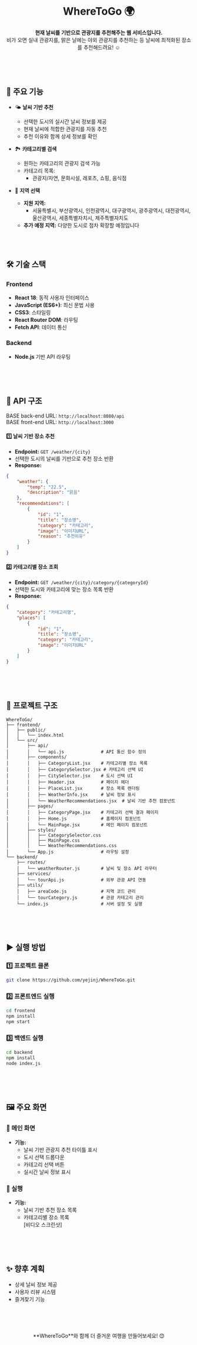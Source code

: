<div align="center">

# WhereToGo 🌍
**현재 날씨를 기반으로 관광지를 추천해주는 웹 서비스입니다.**  
비가 오면 실내 관광지를, 맑은 날에는 야외 관광지를 추천하는 등 날씨에 최적화된 장소를 추천해드려요! ☺️  

</div>

<br><br><br>
## 🚀 주요 기능  

- 🌤️ **날씨 기반 추천**
  - 선택한 도시의 실시간 날씨 정보를 제공  
  - 현재 날씨에 적합한 관광지를 자동 추천  
  - 추천 이유와 함께 상세 정보를 확인

- 🏞️ **카테고리별 검색**
  - 원하는 카테고리의 관광지 검색 가능  
  - 카테고리 목록:
    - 관광지/자연, 문화시설, 레포츠, 쇼핑, 음식점  

- 📍 **지역 선택**
  - **지원 지역:**  
    - 서울특별시, 부산광역시, 인천광역시, 대구광역시, 광주광역시, 대전광역시, 울산광역시, 세종특별자치시, 제주특별자치도  
  - **추가 예정 지역:** 다양한 도시로 점차 확장할 예정입니다    
<br><br><br>
## 🛠️ 기술 스택  

### Frontend  
- **React 18**: 동적 사용자 인터페이스  
- **JavaScript (ES6+)**: 최신 문법 사용  
- **CSS3**: 스타일링  
- **React Router DOM**: 라우팅  
- **Fetch API**: 데이터 통신  

### Backend  
- **Node.js** 기반 API 라우팅
  
  <br><br><br>
## 📡 API 구조  

BASE back-end URL: `http://localhost:8080/api`     
BASE front-end URL: `http://localhost:3000`

#### 1️⃣ 날씨 기반 장소 추천  
- **Endpoint:** `GET /weather/{city}`  
- 선택한 도시의 날씨를 기반으로 추천 장소 반환  
- **Response:**
```json
{
    "weather": {
        "temp": "22.5",
        "description": "맑음"
    },
    "recommendations": [
        {
            "id": "1",
            "title": "장소명",
            "category": "카테고리",
            "image": "이미지URL",
            "reason": "추천이유"
        }
    ]
}
```

#### 2️⃣ 카테고리별 장소 조회  
- **Endpoint:** `GET /weather/{city}/category/{categoryId}`  
- 선택한 도시와 카테고리에 맞는 장소 목록 반환  
- **Response:**
```json
{
    "category": "카테고리명",
    "places": [
        {
            "id": "1",
            "title": "장소명",
            "category": "카테고리",
            "image": "이미지URL"
        }
    ]
}
```

<br><br><br>
## 📂 프로젝트 구조  

```
WhereToGo/
├── frontend/
│   ├── public/
│   │   └── index.html
│   └── src/
│       ├── api/
│       │   └── api.js              # API 통신 함수 정의
│       ├── components/
│       │   ├── CategoryList.jsx    # 카테고리별 장소 목록
│       │   ├── CategorySelector.jsx # 카테고리 선택 UI
│       │   ├── CitySelector.jsx    # 도시 선택 UI
│       │   ├── Header.jsx          # 페이지 헤더
│       │   ├── PlaceList.jsx       # 장소 목록 렌더링
│       │   ├── WeatherInfo.jsx     # 날씨 정보 표시
│       │   └── WeatherRecommendations.jsx  # 날씨 기반 추천 컴포넌트
│       ├── pages/
│       │   ├── CategoryPage.jsx    # 카테고리 선택 결과 페이지
│       │   ├── Home.js             # 홈페이지 컴포넌트
│       │   └── MainPage.jsx        # 메인 페이지 컴포넌트
│       ├── styles/
│       │   ├── CategorySelector.css
│       │   ├── MainPage.css
│       │   └── WeatherRecommendations.css
│       └── App.js                  # 라우팅 설정
└── backend/
    ├── routes/
    │   └── weatherRouter.js        # 날씨 및 장소 API 라우터
    ├── services/
    │   └── tourApi.js              # 외부 관광 API 연동
    ├── utils/
    │   ├── areaCode.js             # 지역 코드 관리
    │   └── tourCategory.js         # 관광 카테고리 관리
    └── index.js                    # 서버 설정 및 실행
```


<br><br><br>
## ▶️ 실행 방법  

### 1️⃣ 프로젝트 클론  
```bash
git clone https://github.com/yejinj/WhereToGo.git
```

### 2️⃣ 프론트엔드 실행  
```bash
cd frontend
npm install
npm start
```

### 3️⃣ 백엔드 실행  
```bash
cd backend
npm install
node index.js
```

<br><br><br>
## 🖼️ 주요 화면  

### 📌 메인 화면  
- **기능:**  
  - 날씨 기반 관광지 추천 타이틀 표시  
  - 도시 선택 드롭다운  
  - 카테고리 선택 버튼  
  - 실시간 날씨 정보 표시
    
### 📌 실행  
- **기능:**  
  - 날씨 기반 추천 장소 목록  
  - 카테고리별 장소 목록  
[비디오 스크린샷]   

<br><br><br>
## ✨ 향후 계획  
- 상세 날씨 정보 제공  
- 사용자 리뷰 시스템  
- 즐겨찾기 기능  

<br><br><br>

<div align = "center">
**WhereToGo**와 함께 더 즐거운 여행을 만들어보세요! 😊  
</div>
